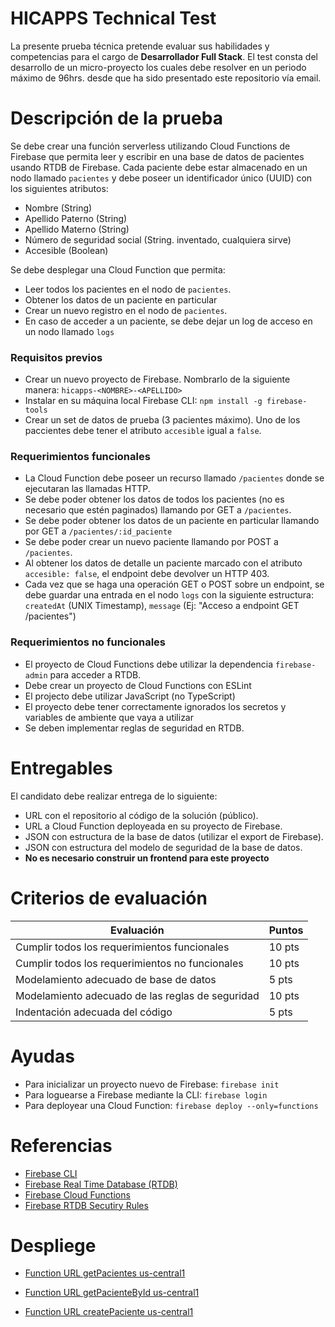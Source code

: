 


# HICAPPS Technical Test

La presente prueba técnica pretende evaluar sus habilidades y competencias para el cargo de **Desarrollador Full Stack**.
El test consta del desarrollo de un micro-proyecto los cuales debe resolver en un periodo máximo de 96hrs. desde que ha sido presentado este repositorio vía email.

# Descripción de la prueba
Se debe crear una función serverless utilizando Cloud Functions de Firebase que permita leer y escribir en una base de datos de pacientes usando RTDB de Firebase. Cada paciente debe estar almacenado en un nodo llamado `pacientes` y debe poseer un identificador único (UUID) con los siguientes atributos:

* Nombre (String)
* Apellido Paterno (String)
* Apellido Materno (String)
* Número de seguridad social (String. inventado, cualquiera sirve)
* Accesible (Boolean)

Se debe desplegar una Cloud Function que permita:

* Leer todos los pacientes en el nodo de `pacientes`.
* Obtener los datos de un paciente en particular
* Crear un nuevo registro en el nodo de `pacientes`.
* En caso de acceder a un paciente, se debe dejar un log de acceso en un nodo llamado `logs`

### Requisitos previos
* Crear un nuevo proyecto de Firebase. Nombrarlo de la siguiente manera: `hicapps-<NOMBRE>-<APELLIDO>`
* Instalar en su máquina local Firebase CLI: `npm install -g firebase-tools`
* Crear un set de datos de prueba (3 pacientes máximo). Uno de los paccientes debe tener el atributo `accesible` igual a `false`.

### Requerimientos funcionales
* La Cloud Function debe poseer un recurso llamado `/pacientes` donde se ejecutaran las llamadas HTTP.
* Se debe poder obtener los datos de todos los pacientes (no es necesario que estén paginados) llamando por GET a `/pacientes`.
* Se debe poder obtener los datos de un paciente en particular llamando por GET a `/pacientes/:id_paciente`
* Se debe poder crear un nuevo paciente llamando por POST a `/pacientes`.
* Al obtener los datos de detalle un paciente marcado con el atributo `accesible: false`, el endpoint debe devolver un HTTP 403.
* Cada vez que se haga una operación GET o POST sobre un endpoint, se debe guardar una entrada en el nodo `logs` con la siguiente estructura: `createdAt` (UNIX Timestamp), `message` (Ej: "Acceso a endpoint GET /pacientes")


### Requerimientos no funcionales
* El proyecto de Cloud Functions debe utilizar la dependencia `firebase-admin` para acceder a RTDB.
* Debe crear un proyecto de Cloud Functions con ESLint
* El projecto debe utilizar JavaScript (no TypeScript)
* El proyecto debe tener correctamente ignorados los secretos y variables de ambiente que vaya a utilizar
* Se deben implementar reglas de seguridad en RTDB.

# Entregables
El candidato debe realizar entrega de lo siguiente:

* URL con el repositorio al código de la solución (público).
* URL a Cloud Function deployeada en su proyecto de Firebase.
* JSON con estructura de la base de datos (utilizar el export de Firebase).
* JSON con estructura del modelo de seguridad de la base de datos.
* **No es necesario construir un frontend para este proyecto**

# Criterios de evaluación
| Evaluación                                        | Puntos |
|---------------------------------------------------|--------|
| Cumplir todos los requerimientos funcionales      | 10 pts |
| Cumplir todos los requerimientos no funcionales   | 10 pts |
| Modelamiento adecuado de base de datos            | 5 pts  |
| Modelamiento adecuado de las reglas de seguridad  | 10 pts |
| Indentación adecuada del código                   | 5 pts  |

# Ayudas
* Para inicializar un proyecto nuevo de Firebase: `firebase init`
* Para loguearse a Firebase mediante la CLI: `firebase login`
* Para deployear una Cloud Function: `firebase deploy --only=functions`

# Referencias
* [Firebase CLI](https://firebase.google.com/docs/cli)
* [Firebase Real Time Database (RTDB)](https://firebase.google.com/docs/database?hl=es)
* [Firebase Cloud Functions](https://firebase.google.com/docs/functions)
* [Firebase RTDB Secutiry Rules](https://firebase.google.com/docs/rules)

# Despliege
* [Function URL getPacientes us-central1]( https://us-central1-nicoavila-allpurpose.cloudfunctions.net/getPacientes)

* [Function URL getPacienteById us-central1]( https://us-central1-nicoavila-allpurpose.cloudfunctions.net/getPacienteById)

* [Function URL createPaciente us-central1](https://us-central1-nicoavila-allpurpose.cloudfunctions.net/createPaciente)